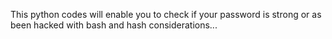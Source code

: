 This python codes will enable you to check if your password is strong or as been hacked with bash and hash considerations...
